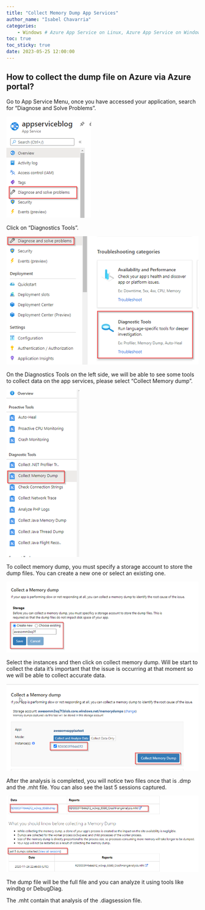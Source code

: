 ```yaml
---
title: "Collect Memory Dump App Services"
author_name: "Isabel Chavarria"
categories:
    - Windows # Azure App Service on Linux, Azure App Service on Windows, Function App, Azure VM, Azure SDK
toc: true
toc_sticky: true
date: 2023-05-25 12:00:00
---
```



## How to collect the dump file on Azure via Azure portal?

Go to App Service Menu, once you have accessed your application, search for “Diagnose and Solve Problems”.

![flow](/media/2023/collectdump/01.png)


Click on “Diagnostics Tools”.

![](/media/2023/collectdump/02.png)


On the Diagnostics Tools on the left side, we will be able to see some tools to collect data on the app services, please select “Collect Memory dump”.

![](/media/2023/collectdump/03.png)

To collect memory dump, you must specify a storage account to store the dump files. You can create a new one or select an existing one.

![](/media/2023/collectdump/04.png)

Select the instances and then click on collect memory dump. Will be start to collect the data it’s important that the issue is occurring at that moment so we will be able to collect accurate data.

![](/media/2023/collectdump/05.png)

After the analysis is completed, you will notice two files once that is .dmp and the .mht file. You can also see the last 5 sessions captured.

![](/media/2023/collectdump/06.png)

The dump file will be the full file and you can analyze it using tools like windbg or DebugDiag.

The .mht contain that analysis of the .diagsession file.
